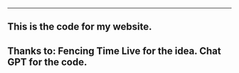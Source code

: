--------------------------------
This is the code for my website.
--------------------------------
Thanks to:
Fencing Time Live for the idea.
Chat GPT for the code.
--------------------------------
